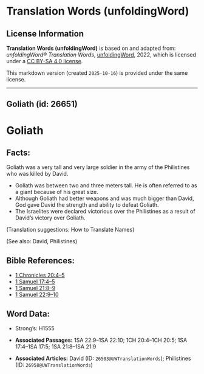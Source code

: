 # Translation Words (unfoldingWord)

## License Information

**Translation Words (unfoldingWord)** is based on and adapted from: _unfoldingWord® Translation Words_, [unfoldingWord](https://unfoldingword.org/utw), 2022, which is licensed under a [CC BY-SA 4.0 license](https://creativecommons.org/licenses/by-sa/4.0/legalcode.en).

This markdown version (created `2025-10-16`) is provided under the same license.



--------------------------------

## Goliath (id: 26651)

Goliath
=======

Facts:
------

Goliath was a very tall and very large soldier in the army of the Philistines who was killed by David.

* Goliath was between two and three meters tall. He is often referred to as a giant because of his great size.
* Although Goliath had better weapons and was much bigger than David, God gave David the strength and ability to defeat Goliath.
* The Israelites were declared victorious over the Philistines as a result of David’s victory over Goliath.

(Translation suggestions: How to Translate Names)

(See also: David, Philistines)

Bible References:
-----------------

* [1 Chronicles 20:4–5](https://ref.ly/1Chr20:4-1Chr20:5)
* [1 Samuel 17:4–5](https://ref.ly/1Sam17:4-1Sam17:5)
* [1 Samuel 21:8–9](https://ref.ly/1Sam21:8-1Sam21:9)
* [1 Samuel 22:9–10](https://ref.ly/1Sam22:9-1Sam22:10)

Word Data:
----------

* Strong’s: H1555

* **Associated Passages:** 1SA 22:9–1SA 22:10; 1CH 20:4–1CH 20:5; 1SA 17:4–1SA 17:5; 1SA 21:8–1SA 21:9
* **Associated Articles:** David (ID: `26503@UWTranslationWords`); Philistines (ID: `26958@UWTranslationWords`)

